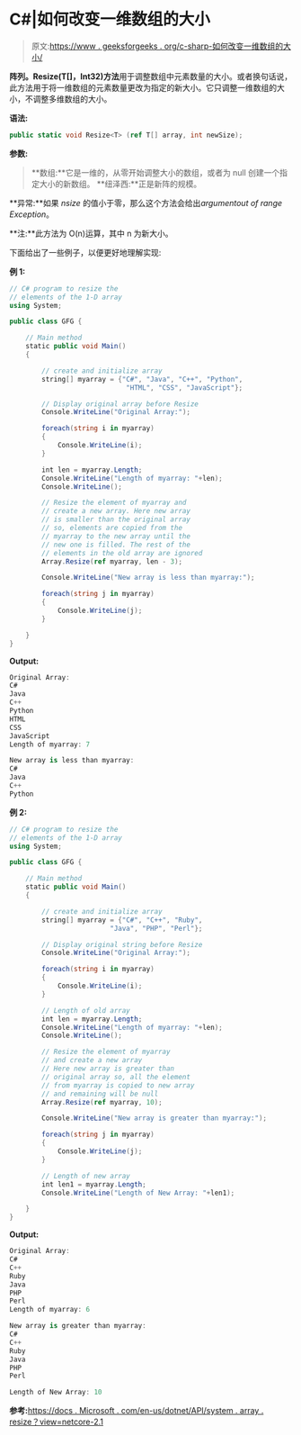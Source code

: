 # C#|如何改变一维数组的大小

> 原文:[https://www . geeksforgeeks . org/c-sharp-如何改变一维数组的大小/](https://www.geeksforgeeks.org/c-sharp-how-to-change-the-size-of-one-dimensional-array/)

**阵列。Resize(T[]，Int32)方法**用于调整数组中元素数量的大小。或者换句话说，此方法用于将一维数组的元素数量更改为指定的新大小。它只调整一维数组的大小，不调整多维数组的大小。

**语法:**

```cs
public static void Resize<T> (ref T[] array, int newSize);
```

**参数:**

> **数组:**它是一维的，从零开始调整大小的数组，或者为 null 创建一个指定大小的新数组。
> **纽泽西:**正是新阵的规模。

**异常:**如果 *nsize* 的值小于零，那么这个方法会给出*argumentout of range Exception*。

**注:**此方法为 O(n)运算，其中 n 为新大小。

下面给出了一些例子，以便更好地理解实现:

**例 1:**

```cs
// C# program to resize the
// elements of the 1-D array
using System;

public class GFG {

    // Main method
    static public void Main()
    {

        // create and initialize array
        string[] myarray = {"C#", "Java", "C++", "Python",
                             "HTML", "CSS", "JavaScript"};

        // Display original array before Resize
        Console.WriteLine("Original Array:");

        foreach(string i in myarray)
        {
            Console.WriteLine(i);
        }

        int len = myarray.Length;
        Console.WriteLine("Length of myarray: "+len);
        Console.WriteLine();

        // Resize the element of myarray and 
        // create a new array. Here new array
        // is smaller than the original array 
        // so, elements are copied from the 
        // myarray to the new array until the
        // new one is filled. The rest of the
        // elements in the old array are ignored
        Array.Resize(ref myarray, len - 3);

        Console.WriteLine("New array is less than myarray:");

        foreach(string j in myarray)
        {
            Console.WriteLine(j);
        }

    }
}
```

**Output:**

```cs
Original Array:
C#
Java
C++
Python
HTML
CSS
JavaScript
Length of myarray: 7

New array is less than myarray:
C#
Java
C++
Python

```

**例 2:**

```cs
// C# program to resize the 
// elements of the 1-D array
using System;

public class GFG {

    // Main method
    static public void Main()
    {

        // create and initialize array
        string[] myarray = {"C#", "C++", "Ruby", 
                         "Java", "PHP", "Perl"};

        // Display original string before Resize
        Console.WriteLine("Original Array:");

        foreach(string i in myarray)
        {
            Console.WriteLine(i);
        }

        // Length of old array
        int len = myarray.Length;
        Console.WriteLine("Length of myarray: "+len);
        Console.WriteLine();

        // Resize the element of myarray 
        // and create a new array
        // Here new array is greater than
        // original array so, all the element 
        // from myarray is copied to new array
        // and remaining will be null
        Array.Resize(ref myarray, 10);

        Console.WriteLine("New array is greater than myarray:");

        foreach(string j in myarray)
        {
            Console.WriteLine(j);
        }

        // Length of new array
        int len1 = myarray.Length;
        Console.WriteLine("Length of New Array: "+len1);

    }
}
```

**Output:**

```cs
Original Array:
C#
C++
Ruby
Java
PHP
Perl
Length of myarray: 6

New array is greater than myarray:
C#
C++
Ruby
Java
PHP
Perl

Length of New Array: 10

```

**参考:**[https://docs . Microsoft . com/en-us/dotnet/API/system . array . resize？view=netcore-2.1](https://docs.microsoft.com/en-us/dotnet/api/system.array.resize?view=netcore-2.1)